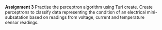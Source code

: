 **Assignment 3**
Practise the perceptron algorithm using Turi create.
Create perceptrons to classify data representing the condition of an electrical mini-subsatation based on readings from voltage, current and temperature sensor readings.
